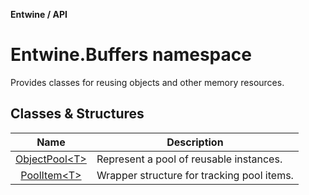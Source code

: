 __Entwine / API__

# Entwine.Buffers namespace

Provides classes for reusing objects and other memory resources.

## Classes & Structures

|         Name        | Description                                |
|:-------------------:|--------------------------------------------|
| [ObjectPool&lt;T&gt;](https://github.com/DavidKeszei/Entwine/tree/nightly/Entwine/Docs/Internals/Buffers/ObjectPool) | Represent a pool of reusable instances.    |
| [PoolItem&lt;T&gt;](https://github.com/DavidKeszei/Entwine/tree/nightly/Entwine/Docs/Internals/Buffers/PoolItem)     | Wrapper structure for tracking pool items. |
